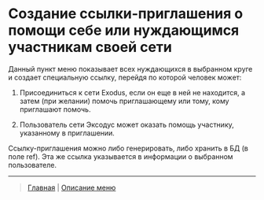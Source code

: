 # Создание ссылки-приглашения о помощи себе или нуждающимся участникам своей сети

Данный пункт меню показывает всех нуждающихся в выбранном круге и создает специальную ссылку, перейдя по которой человек может:

1. Присоединиться к сети Exodus, если он еще в ней не находится, а затем (при желании) помочь приглашающему или тому, кому приглашают помочь.

2. Пользователь сети Эксодус может оказать помощь участнику, указанному в приглашении.

Ссылку-приглашения можно либо генерировать, либо хранить в БД (в поле ref). Эта же ссылка указывается в информации о выбранном пользователе.

---
> [Главная](../index.md)  |  [Описание меню](../faq/menu.md)
